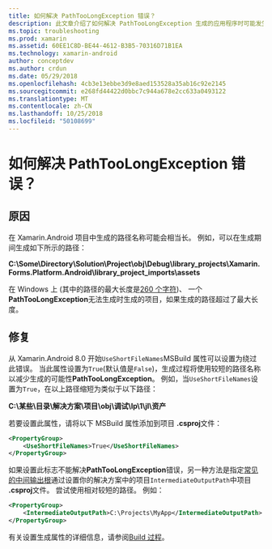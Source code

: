 ```yaml
---
title: 如何解决 PathTooLongException 错误？
description: 此文章介绍了如何解决 PathTooLongException 生成的应用程序时可能发生的。
ms.topic: troubleshooting
ms.prod: xamarin
ms.assetid: 60EE1C8D-BE44-4612-B3B5-70316D71B1EA
ms.technology: xamarin-android
author: conceptdev
ms.author: crdun
ms.date: 05/29/2018
ms.openlocfilehash: 4cb3e13ebbe3d9e8aed153528a35ab16c92e2145
ms.sourcegitcommit: e268fd44422d0bbc7c944a678e2cc633a0493122
ms.translationtype: MT
ms.contentlocale: zh-CN
ms.lasthandoff: 10/25/2018
ms.locfileid: "50108699"
---
```

# <a name="how-do-i-resolve-a-pathtoolongexception-error"></a>如何解决 PathTooLongException 错误？

## <a name="cause"></a>原因

在 Xamarin.Android 项目中生成的路径名称可能会相当长。
例如，可以在生成期间生成如下所示的路径：

**C:\\Some\\Directory\\Solution\\Project\\obj\\Debug\\__library_projects__\\Xamarin.Forms.Platform.Android\\library_project_imports\\assets**

在 Windows 上 (其中的路径的最大长度是[260 个字符](https://msdn.microsoft.com/library/windows/desktop/aa365247.aspx))、 一个**PathTooLongException**无法生成时生成的项目，如果生成的路径超过了最大长度。 

## <a name="fix"></a>修复

从 Xamarin.Android 8.0 开始`UseShortFileNames`MSBuild 属性可以设置为绕过此错误。 当此属性设置为`True`(默认值是`False`)，生成过程将使用较短的路径名称以减少生成的可能性**PathTooLongException**。
例如，当`UseShortFileNames`设置为`True`，在以上路径缩短为类似于以下路径：

**C:\\某些\\目录\\解决方案\\项目\\obj\\调试\\lp\\1\\jl\\资产**

若要设置此属性，请将以下 MSBuild 属性添加到项目 **.csproj**文件：

```xml
<PropertyGroup>
    <UseShortFileNames>True</UseShortFileNames>
</PropertyGroup>
```

如果设置此标志不能解决**PathTooLongException**错误，另一种方法是指定[常见的中间输出根](https://blogs.msdn.microsoft.com/kirillosenkov/2015/04/04/using-a-common-intermediate-and-output-directory-for-your-solution/)通过设置你的解决方案中的项目`IntermediateOutputPath`中项目 **.csproj**文件。 尝试使用相对较短的路径。 例如：

```xml
<PropertyGroup>
    <IntermediateOutputPath>C:\Projects\MyApp</IntermediateOutputPath>
</PropertyGroup>
```

有关设置生成属性的详细信息，请参阅[Build 过程](~/android/deploy-test/building-apps/build-process.md)。
